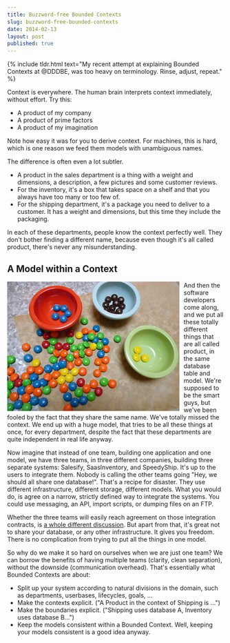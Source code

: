 ```yaml
---
title: Buzzword-free Bounded Contexts
slug: buzzword-free-bounded-contexts
date: 2014-02-13
layout: post
published: true
---
```


{% include tldr.html text="My recent attempt at explaining Bounded Contexts at @DDDBE, was too heavy on terminology. Rinse, adjust, repeat." %}


Context is everywhere. The human brain interprets context immediately, without effort. Try this:

- A product of my company
- A product of prime factors
- A product of my imagination

Note how easy it was for you to derive context. For machines, this is hard, which is one reason we feed them models with unambiguous names.

The difference is often even a lot subtler.

- A product in the sales department is a thing with a weight and dimensions, a description, a few pictures and some customer reviews.
- For the inventory, it's a box that takes space on a shelf and that you always have too many or too few of.
- For the shipping department, it's a package you need to deliver to a customer. It has a weight and dimensions, but this time they include the packaging.

 In each of these departments, people know the context perfectly well. They don't bother finding a different name, because even though it's all called product, there's never any misunderstanding.

## A Model within a Context

<img style="float:left;margin-right: 10px" src="/img/posts/2014-02-13-buzzword-free-bounded-contexts/m-and-ms-small.jpg" alt="Separate into Bounded Contexts">

And then the software developers come along, and we put all these totally different things that are all called product, in the same database table and model. We're supposed to be the smart guys, but we've been fooled by the fact that they share the same name. We've totally missed the context. We end up with a huge model, that tries to be all these things at once, for every department, despite the fact that these departments are quite independent in real life anyway.

Now imagine that instead of one team, building one application and one model, we have three teams, in three different companies, building three separate systems: Salesify, SaasInventory, and SpeedyShip. It's up to the users to integrate them. Nobody is calling the other teams going "Hey, we should all share one database!". That's a recipe for disaster. They use different infrastructure, different storage, different models. What you would do, is agree on a narrow, strictly defined way to integrate the systems. You could use messaging, an API, import scripts, or dumping files on an FTP.

Whether the three teams will easily reach agreement on those integration contracts, is [a whole different discussion](/2014/01/bandwidth-and-context-mapping/). But apart from that, it's great not to share your database, or any other infrastructure. It gives you freedom. There is no complication from trying to put all the things in one model.

So why do we make it so hard on ourselves when we are just one team? We can borrow the benefits of having multiple teams (clarity, clean separation), without the downside (communication overhead). That's essentially what Bounded Contexts are about:

- Split up your system according to natural divisions in the domain, such as departments, userbases, lifecycles, goals, ...
- Make the contexts explicit. ("A Product in the context of Shipping is ...")
- Make the boundaries explicit. ("Shipping uses database A, Inventory uses database B...")
- Keep the models consistent within a Bounded Context. Well, keeping your models consistent is a good idea anyway.